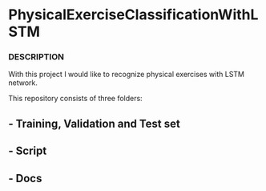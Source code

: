 # PhysicalExerciseClassificationWithLSTM

### DESCRIPTION

With this project I would like to recognize physical exercises with LSTM network.

This repository consists of three folders:

## - Training, Validation and Test set

## - Script

## - Docs

